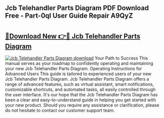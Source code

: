 ## Jcb Telehandler Parts Diagram PDF Download Free - Part-0qI User Guide Repair A9QyZ

# <h2><a href="http://dfr63y.blite.top/?on=Jcb+Telehandler+Parts+Diagram">🔗Download New 👉🔴 Jcb Telehandler Parts Diagram</a></h2>

[![Jcb Telehandler Parts Diagram download](https://i.imgur.com/lujVjoI.png)](http://dfr63y.blite.top/?on=Jcb+Telehandler+Parts+Diagram)
Your Path to Success This manual serves as your roadmap to confidently operating and maintaining your new Jcb Telehandler Parts Diagram. Operating Instructions for Advanced Users This guide is tailored to experienced users of your new Jcb Telehandler Parts Diagram. Jcb Telehandler Parts Diagram offers a range of advanced features, such as virtual assistant, smart notifications, customizable shortcuts, and automated tasks, all easily controlled through the user interface. It's our hope that the Jcb Telehandler Parts Diagram has been a clear and easy-to-understand guide in helping you get started with your new product. Should you require any assistance or clarification, please do not hesitate to contact our customer support team.
